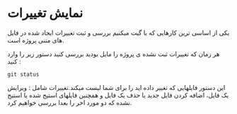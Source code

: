 نمایش تغییرات
====
یکی از اساسی ترین کارهایی که با گیت میکنیم بررسی و ثبت تغییرات ایجاد شده در فایل های متنی پروژه است.

هر زمان که تغییرات ثبت نشده ی پروژه را مایل بودید بررسی کنید دستور زیر را وارد کنید :

```
git status
```

این دستور فایلهایی که تغییر داده اید را برای شما لیست میکند.تغییرات شامل : ویرایش یک فایل، اضافه کردن فایل جدید یا حذف یک فایل و همچنین فایلهای استیج شده یا استیج نشده که دو مورد اخر را بعدا بررسی خواهیم کرد.